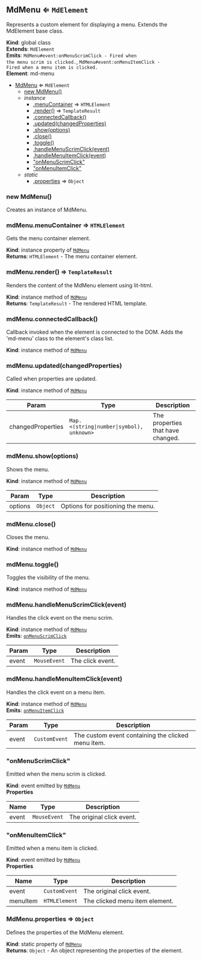 <a name="MdMenu"></a>

## MdMenu ⇐ <code>MdElement</code>
Represents a custom element for displaying a menu.Extends the MdElement base class.

**Kind**: global class  
**Extends**: <code>MdElement</code>  
**Emits**: <code>MdMenu#event:onMenuScrimClick - Fired when the menu scrim is clicked.</code>, <code>MdMenu#event:onMenuItemClick - Fired when a menu item is clicked.</code>  
**Element**: md-menu  

* [MdMenu](#MdMenu) ⇐ <code>MdElement</code>
    * [new MdMenu()](#new_MdMenu_new)
    * _instance_
        * [.menuContainer](#MdMenu+menuContainer) ⇒ <code>HTMLElement</code>
        * [.render()](#MdMenu+render) ⇒ <code>TemplateResult</code>
        * [.connectedCallback()](#MdMenu+connectedCallback)
        * [.updated(changedProperties)](#MdMenu+updated)
        * [.show(options)](#MdMenu+show)
        * [.close()](#MdMenu+close)
        * [.toggle()](#MdMenu+toggle)
        * [.handleMenuScrimClick(event)](#MdMenu+handleMenuScrimClick)
        * [.handleMenuItemClick(event)](#MdMenu+handleMenuItemClick)
        * ["onMenuScrimClick"](#MdMenu+event_onMenuScrimClick)
        * ["onMenuItemClick"](#MdMenu+event_onMenuItemClick)
    * _static_
        * [.properties](#MdMenu.properties) ⇒ <code>Object</code>

<a name="new_MdMenu_new"></a>

### new MdMenu()
Creates an instance of MdMenu.

<a name="MdMenu+menuContainer"></a>

### mdMenu.menuContainer ⇒ <code>HTMLElement</code>
Gets the menu container element.

**Kind**: instance property of [<code>MdMenu</code>](#MdMenu)  
**Returns**: <code>HTMLElement</code> - The menu container element.  
<a name="MdMenu+render"></a>

### mdMenu.render() ⇒ <code>TemplateResult</code>
Renders the content of the MdMenu element using lit-html.

**Kind**: instance method of [<code>MdMenu</code>](#MdMenu)  
**Returns**: <code>TemplateResult</code> - The rendered HTML template.  
<a name="MdMenu+connectedCallback"></a>

### mdMenu.connectedCallback()
Callback invoked when the element is connected to the DOM.Adds the 'md-menu' class to the element's class list.

**Kind**: instance method of [<code>MdMenu</code>](#MdMenu)  
<a name="MdMenu+updated"></a>

### mdMenu.updated(changedProperties)
Called when properties are updated.

**Kind**: instance method of [<code>MdMenu</code>](#MdMenu)  

| Param | Type | Description |
| --- | --- | --- |
| changedProperties | <code>Map.&lt;(string\|number\|symbol), unknown&gt;</code> | The properties that have changed. |

<a name="MdMenu+show"></a>

### mdMenu.show(options)
Shows the menu.

**Kind**: instance method of [<code>MdMenu</code>](#MdMenu)  

| Param | Type | Description |
| --- | --- | --- |
| options | <code>Object</code> | Options for positioning the menu. |

<a name="MdMenu+close"></a>

### mdMenu.close()
Closes the menu.

**Kind**: instance method of [<code>MdMenu</code>](#MdMenu)  
<a name="MdMenu+toggle"></a>

### mdMenu.toggle()
Toggles the visibility of the menu.

**Kind**: instance method of [<code>MdMenu</code>](#MdMenu)  
<a name="MdMenu+handleMenuScrimClick"></a>

### mdMenu.handleMenuScrimClick(event)
Handles the click event on the menu scrim.

**Kind**: instance method of [<code>MdMenu</code>](#MdMenu)  
**Emits**: [<code>onMenuScrimClick</code>](#MdMenu+event_onMenuScrimClick)  

| Param | Type | Description |
| --- | --- | --- |
| event | <code>MouseEvent</code> | The click event. |

<a name="MdMenu+handleMenuItemClick"></a>

### mdMenu.handleMenuItemClick(event)
Handles the click event on a menu item.

**Kind**: instance method of [<code>MdMenu</code>](#MdMenu)  
**Emits**: [<code>onMenuItemClick</code>](#MdMenu+event_onMenuItemClick)  

| Param | Type | Description |
| --- | --- | --- |
| event | <code>CustomEvent</code> | The custom event containing the clicked menu item. |

<a name="MdMenu+event_onMenuScrimClick"></a>

### "onMenuScrimClick"
Emitted when the menu scrim is clicked.

**Kind**: event emitted by [<code>MdMenu</code>](#MdMenu)  
**Properties**

| Name | Type | Description |
| --- | --- | --- |
| event | <code>MouseEvent</code> | The original click event. |

<a name="MdMenu+event_onMenuItemClick"></a>

### "onMenuItemClick"
Emitted when a menu item is clicked.

**Kind**: event emitted by [<code>MdMenu</code>](#MdMenu)  
**Properties**

| Name | Type | Description |
| --- | --- | --- |
| event | <code>CustomEvent</code> | The original click event. |
| menuItem | <code>HTMLElement</code> | The clicked menu item element. |

<a name="MdMenu.properties"></a>

### MdMenu.properties ⇒ <code>Object</code>
Defines the properties of the MdMenu element.

**Kind**: static property of [<code>MdMenu</code>](#MdMenu)  
**Returns**: <code>Object</code> - An object representing the properties of the element.  
